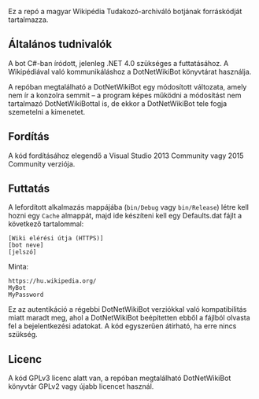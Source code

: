 Ez a repó a magyar Wikipédia Tudakozó-archiváló botjának forráskódját tartalmazza.

## Általános tudnivalók
A bot C#-ban íródott, jelenleg .NET 4.0 szükséges a futtatásához. A Wikipédiával való kommunikáláshoz a DotNetWikiBot könyvtárat használja.

A repóban megtalálható a DotNetWikiBot egy módosított változata, amely nem ír a konzolra semmit – a program képes működni a módosítást nem tartalmazó DotNetWikiBottal is, de ekkor a DotNetWikiBot tele fogja szemetelni a kimenetet.

## Fordítás
A kód fordításához elegendő a Visual Studio 2013 Community vagy 2015 Community verziója.

## Futtatás
A lefordított alkalmazás mappájába (`bin/Debug` vagy `bin/Release`) létre kell hozni egy `Cache` almappát, majd ide készíteni kell egy Defaults.dat fájlt a következő tartalommal:
```
[Wiki elérési útja (HTTPS)]
[bot neve]
[jelszó]
```
Minta:
``` 
https://hu.wikipedia.org/
MyBot
MyPassword
```
Ez az autentikáció a régebbi DotNetWikiBot verziókkal való kompatibilitás miatt maradt meg, ahol a DotNetWikiBot beépítetten ebből a fájlból olvasta fel a bejelentkezési adatokat. A kód egyszerűen átírható, ha erre nincs szükség.

## Licenc
A kód GPLv3 licenc alatt van, a repóban megtalálható DotNetWikiBot könyvtár GPLv2 vagy újabb licencet használ.